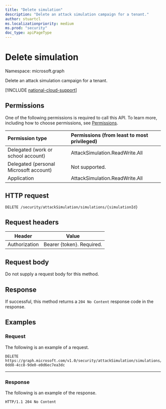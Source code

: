 ```yaml
---
title: "Delete simulation"
description: "Delete an attack simulation campaign for a tenant."
author: stuartcl
ms.localizationpriority: medium
ms.prod: "security"
doc_type: apiPageType
---
```


# Delete simulation

Namespace: microsoft.graph

Delete an attack simulation campaign for a tenant.

[!INCLUDE [national-cloud-support](../../includes/global-only.md)]

## Permissions

One of the following permissions is required to call this API. To learn more, including how to choose permissions, see [Permissions](/graph/permissions-reference).

| Permission type                        | Permissions (from least to most privileged) |
|:---------------------------------------|:--------------------------------------------|
| Delegated (work or school account)     | AttackSimulation.ReadWrite.All              |
| Delegated (personal Microsoft account) | Not supported.                              |
| Application                            | AttackSimulation.ReadWrite.All              |

## HTTP request
<!-- {
  "blockType": "ignored"
}
-->
```http
DELETE /security/attackSimulation/simulations/{simulationId}
```

## Request headers

|Header         |Value                    |
|---------------|-------------------------|
|Authorization  |Bearer {token}. Required.|

## Request body

Do not supply a request body for this method.

## Response

If successful, this method returns a `204 No Content` response code in the response.

## Examples

### Request

The following is an example of a request.
<!-- {
  "blockType": "request",
  "name": "delete_simulation",
  "sampleKeys": ["2f5548d1-0dd8-4cc8-9de0-e0d6ec7ea3dc"]
}
-->
```http
DELETE https://graph.microsoft.com/v1.0/security/attackSimulation/simulations/2f5548d1-0dd8-4cc8-9de0-e0d6ec7ea3dc
```
---

### Response

The following is an example of the response.

<!-- {
  "blockType": "response",
  "truncated": true
}
-->
``` http
HTTP/1.1 204 No Content
```
